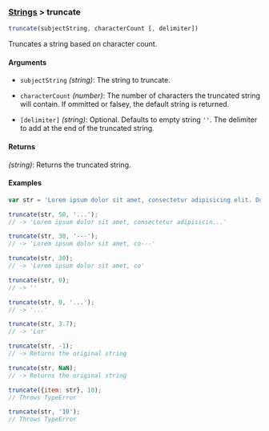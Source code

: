 ### [Strings](../) > truncate

```js
truncate(subjectString, characterCount [, delimiter])
```

Truncates a string based on character count.

#### Arguments

- `subjectString` _(string)_: The string to truncate.

- `characterCount` _(number)_: The number of characters the truncated string will contain. If ommitted or falsey, the default string is returned.

- `[delimiter]` _(string)_: Optional. Defaults to empty string `''`. The delimiter to add at the end of the truncated string.

#### Returns

_(string)_: Returns the truncated string.

#### Examples
```js
var str = 'Lorem ipsum dolor sit amet, consectetur adipisicing elit. Dolore voluptas tempora nihil commodi laborum sit eum atque iusto temporibus, odit natus odio accusantium id, labore, possimus laboriosam. Eos, ducimus, blanditiis.';

truncate(str, 50, '...');
// -> 'Lorem ipsum dolor sit amet, consectetur adipisicin...'

truncate(str, 30, '---');
// -> 'Lorem ipsum dolor sit amet, co---'

truncate(str, 30);
// -> 'Lorem ipsum dolor sit amet, co'

truncate(str, 0);
// -> ''

truncate(str, 0, '...');
// -> '...'

truncate(str, 3.7);
// -> 'Lor'

truncate(str, -1);
// -> Returns the original string

truncate(str, NaN);
// -> Returns the original string

truncate({item: str}, 10);
// Throws TypeError

truncate(str, '10');
// Throws TypeError
```
